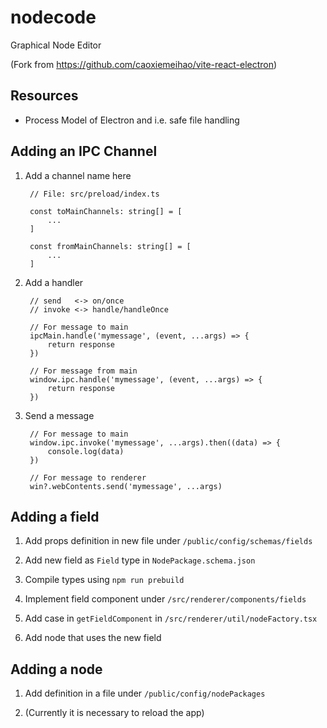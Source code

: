 # nodecode
Graphical Node Editor


(Fork from https://github.com/caoxiemeihao/vite-react-electron)

## Resources

- Process Model of Electron and i.e. safe file handling

## Adding an IPC Channel

1. Add a channel name here

		// File: src/preload/index.ts

		const toMainChannels: string[] = [
			...
		]

		const fromMainChannels: string[] = [
			...
		]

2. Add a handler

		// send   <-> on/once
		// invoke <-> handle/handleOnce

		// For message to main
		ipcMain.handle('mymessage', (event, ...args) => {
			return response
		})

		// For message from main
		window.ipc.handle('mymessage', (event, ...args) => {
			return response
		})

3. Send a message

		// For message to main
		window.ipc.invoke('mymessage', ...args).then((data) => {
			console.log(data)
		})

		// For message to renderer
    	win?.webContents.send('mymessage', ...args)


## Adding a field

1. Add props definition in new file under `/public/config/schemas/fields`

2. Add new field as `Field` type in `NodePackage.schema.json`

3. Compile types using `npm run prebuild`

4. Implement field component under `/src/renderer/components/fields`

5. Add case in `getFieldComponent` in `/src/renderer/util/nodeFactory.tsx`

6. Add node that uses the new field

## Adding a node

1. Add definition in a file under `/public/config/nodePackages`

2. (Currently it is necessary to reload the app)